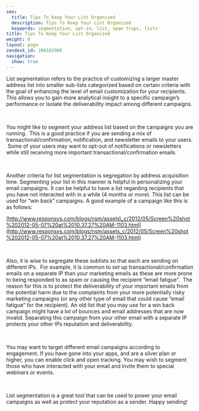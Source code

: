 ```yaml
---
seo:
  title: Tips To Keep Your List Organized 
  description: Tips To Keep Your List Organized 
  keywords: segmentation, opt-in, list, spam traps, lists
title: Tips To Keep Your List Organized 
weight: 0
layout: page
zendesk_id: 200182908
navigation:
  show: true
---
```


List segmentation refers to the practice of customizing a larger master address list into smaller sub-lists categorized based on certain criteria with the goal of enhancing the level of email customization for your recipients. This allows you to gain more analytical insight to a specific campaign’s performance or isolate the deliverability impact among different campaigns.

&nbsp;

You might like to segment your address list based on the campaigns you are running. &nbsp;This is a good practice if you are sending a mix of transactional/confirmation, notification, and newsletter emails to your users. &nbsp;Some of your users may want to opt-out of notifications or newsletters while still receiving more important transactional/confirmation emails.

&nbsp;

Another criteria for list segmentation is segregation by address acquisition time. Segmenting your list in this manner is helpful in personalizing your email campaigns. It can be helpful to have a list regarding recipients that you have not interacted with in a while (4 months or more). This list can be used for “win back” campaigns. A good example of a campaign like this is as follows:

[http://www.responsys.com/blogs/nsm/assets\_c/2012/05/Screen%20shot%202012-05-07%20at%2010.37.27%20AM-1103.html](http://www.responsys.com/blogs/nsm/assets_c/2012/05/Screen%20shot%202012-05-07%20at%2010.37.27%20AM-1103.html)

&nbsp;

Also, it is wise to segregate these sublists so that each are sending on different IPs. &nbsp;For example, it is common to set up transactional/confirmation emails on a separate IP than your marketing emails as these are more prone to being responded to as spam or causing the recipient “email fatigue”. &nbsp;The reason for this is to protect the deliverability of your important emails from the potential harm due to the complaints from your more potentially risky marketing campaigns (or any other type of email that could cause “email fatigue” for the recipient). An old list that you may use for a win back campaign might have a lot of bounces and email addresses that are now invalid. Separating this campaign from your other email with a separate IP protects your other IPs reputation and deliverability.

&nbsp;

You may want to target different email campaigns according to engagement. If you have gone into your apps, and are a silver plan or higher, you can enable click and open tracking. You may wish to segment those who have interacted with your email and invite them to special webinars or events.

&nbsp;

List segmentation is a great tool that can be used to power your email campaigns as well as protect your reputation as a sender. Happy sending!


